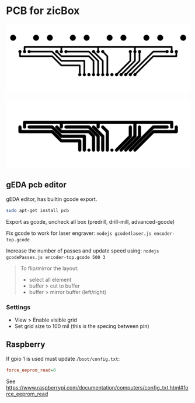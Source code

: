 # PCB for zicBox

![encoder pcb](encoder2-top.gcode.png "encoder pcb")

![encoder pcb](encoder-top.gcode.png "encoder pcb")

## gEDA pcb editor

gEDA editor, has builtin gcode export.

```sh
sudo apt-get install pcb
```

Export as gcode, uncheck all box (predrill, drill-mill, advanced-gcode)

Fix gcode to work for laser engraver: `nodejs gcode4laser.js encoder-top.gcode`

Increase the number of passes and update speed using: `nodejs gcodePasses.js encoder-top.gcode 500 3`

> To flip/mirror the layout: 
> - select all element
> - buffer > cut to buffer
> - buffer > mirror buffer (left/right) 

### Settings

- View > Enable visible grid
- Set grid size to 100 mil (this is the specing between pin)

## Raspberry

If gpio 1 is used must update `/boot/config.txt`:

```ini
force_eeprom_read=0
```

See https://www.raspberrypi.com/documentation/computers/config_txt.html#force_eeprom_read
